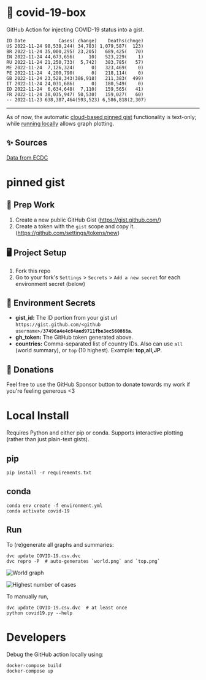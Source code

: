 # 🏥 covid-19-box

GitHub Action for injecting COVID-19 status into a gist.

```
ID Date            Cases( change)    Deaths(chnge)
US 2022-11-24 98,538,244( 34,783) 1,079,587(  123)
BR 2022-11-24 35,000,295( 23,205)   689,425(   70)
IN 2022-11-24 44,673,656(     10)   523,229(    1)
RU 2022-11-24 21,250,733(  5,742)   383,785(   57)
ME 2022-11-24  7,126,324(      0)   323,469(    0)
PE 2022-11-24  4,200,790(      0)   218,114(    0)
GB 2022-11-24 23,528,343(386,918)   211,383(  499)
IT 2022-11-24 24,031,686(      0)   180,549(    0)
ID 2022-11-24  6,634,648(  7,110)   159,565(   41)
FR 2022-11-24 38,035,947( 50,530)   159,027(   60)
-- 2022-11-23 638,387,464(593,523) 6,586,818(2,307)
```

---

As of now, the automatic [cloud-based pinned gist](#pinned-gist) functionality is text-only;
while [running locally](#local-install) allows graph plotting.

## ✨ Sources

[Data from ECDC](https://www.ecdc.europa.eu/en/publications-data/download-todays-data-geographic-distribution-covid-19-cases-worldwide)

# pinned gist

## 🎒 Prep Work
1. Create a new public GitHub Gist (https://gist.github.com/)
1. Create a token with the `gist` scope and copy it. (https://github.com/settings/tokens/new)

## 🖥 Project Setup
1. Fork this repo
1. Go to your fork's `Settings` > `Secrets` > `Add a new secret` for each environment secret (below)

## 🤫 Environment Secrets
- **gist_id:** The ID portion from your gist url `https://gist.github.com/<github username>/`**`37496a4e4c84aed9711fbe3ec560888a`**.
- **gh_token:** The GitHub token generated above.
- **countries:** Comma-separated list of country IDs. Also can use `all` (world summary), or `top` (10 highest). Example: **top,all,JP**.

## 💸 Donations

Feel free to use the GitHub Sponsor button to donate towards my work if you're feeling generous <3

# Local Install

Requires Python and either pip or conda. Supports interactive plotting (rather than just plain-text gists).

## pip

```
pip install -r requirements.txt
```

## conda

```
conda env create -f environment.yml
conda activate covid-19
```

## Run

To (re)generate all graphs and summaries:

```
dvc update COVID-19.csv.dvc
dvc repro -P  # auto-generates `world.png` and `top.png`
```

![World graph](world.png)

![Highest number of cases](top.png)

To manually run,

```
dvc update COVID-19.csv.dvc  # at least once
python covid19.py --help
```

# Developers

Debug the GitHub action locally using:

```
docker-compose build
docker-compose up
```
